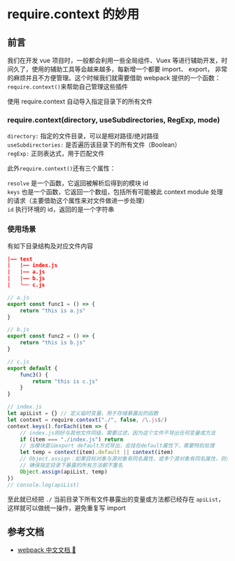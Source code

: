 # require.context 的妙用

## 前言

我们在开发 vue 项目时，一般都会利用一些全局组件、Vuex 等进行辅助开发，时间久了，使用的辅助工具等会越来越多，每新增一个都要 import、 export， 非常的麻烦并且不方便管理。这个时候我们就需要借助 webpack 提供的一个函数：`require.context()`来帮助自己管理这些插件

使用 require.context 自动导入指定目录下的所有文件

### require.context(directory, useSubdirectories, RegExp, mode)

`directory:` 指定的文件目录，可以是相对路径/绝对路径  
`useSubdirectories:` 是否遍历该目录下的所有文件（Boolean）  
`regExp:` 正则表达式，用于匹配文件

此外`require.context()`还有三个属性：

`resolve` 是一个函数，它返回被解析后得到的模块 id  
`keys` 也是一个函数，它返回一个数组，包括所有可能被此 context module 处理的请求（主要借助这个属性来对文件做进一步处理）  
`id` 执行环境的 id，返回的是一个字符串

### 使用场景

有如下目录结构及对应文件内容

```json
|—— test
|   |—— index.js
|   |—— a.js
|   |—— b.js
|   └── c.js
```

```javascript
// a.js
export const func1 = () => {
	return "this is a.js"
}
```

```javascript
// b.js
export const func2 = () => {
	return "this is b.js"
}
```

```javascript
// c.js
export default {
	func3() {
		return "this is c.js"
	}
}
```

```javascript
// index.js
let apiList = {} // 定义临时变量，用于存储暴露出的函数
let context = require.context("./", false, /\.js$/)
context.keys().forEach(item => {
	// index.js刚好与其他文件同级，需要过滤，因为这个文件不导出任何变量或方法
	if (item === "./index.js") return
	// 当模块是以export default方式导出，会挂在default属性下，需要特别处理
	let temp = context(item).default || context(item)
	// Object.assign：如果目标对象与源对象有同名属性，或多个源对象有同名属性，则后面的属性覆盖前面的属性
	// 确保指定目录下暴露的所有方法都不重名
	Object.assign(apiList, temp)
})
// console.log(apiList)
```

至此就已经把 `./` 当前目录下所有文件暴露出的变量或方法都已经存在 `apiList`，这样就可以做统一操作，避免重复写 import

## 参考文档

-   [webpack 中文文档 🚀](https://webpack.docschina.org/guides/dependency-management/#requirecontext)
